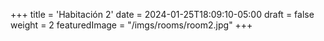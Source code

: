 +++
title = 'Habitación 2'
date = 2024-01-25T18:09:10-05:00
draft = false
weight = 2
featuredImage = "/imgs/rooms/room2.jpg"
+++
